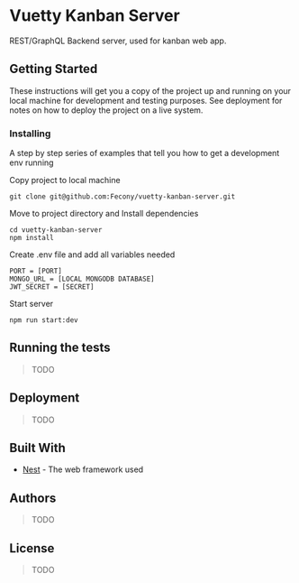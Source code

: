 # Vuetty Kanban Server

REST/GraphQL Backend server, used for kanban web app.

## Getting Started

These instructions will get you a copy of the project up and running on your local machine for development and testing purposes. See deployment for notes on how to deploy the project on a live system.

### Installing

A step by step series of examples that tell you how to get a development env running

Copy project to local machine

```
git clone git@github.com:Fecony/vuetty-kanban-server.git
```

Move to project directory and Install dependencies

```
cd vuetty-kanban-server
npm install
```

Create .env file and add all variables needed

```
PORT = [PORT]
MONGO_URL = [LOCAL MONGODB DATABASE]
JWT_SECRET = [SECRET]
```

Start server

```
npm run start:dev
```

## Running the tests

> TODO

## Deployment

> TODO

## Built With

- [Nest](https://docs.nestjs.com/) - The web framework used

## Authors

> TODO

## License

> TODO
